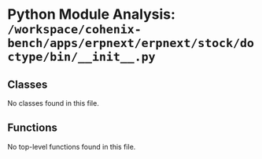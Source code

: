 # Python Module Analysis: `/workspace/cohenix-bench/apps/erpnext/erpnext/stock/doctype/bin/__init__.py`

## Classes

No classes found in this file.


## Functions

No top-level functions found in this file.
